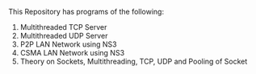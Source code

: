 This Repository has programs of the following:

1. Multithreaded TCP Server
2. Multithreaded UDP Server
3. P2P LAN Network using NS3
4. CSMA LAN Network using NS3
5. Theory on Sockets, Multithreading, TCP, UDP and Pooling of Socket
